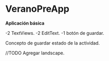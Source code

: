 # VeranoPreApp

__Aplicación básica__

  -2 TextViews.
  -2 EditText.
  -1 botón de guardar.
  
  Concepto de guardar estado de la actividad.
  
  //TODO
  Agregar landscape.
